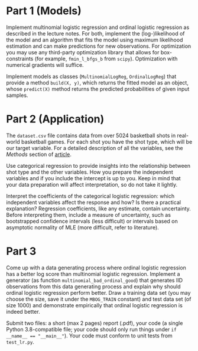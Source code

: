 # Part 1 (Models)

Implement multinomial logistic regression and ordinal logistic regression as described in the lecture notes. For both, implement the (log-)likelihood of the model and an algorithm that fits the model using maximum likelihood estimation and can make predictions for new observations. For optimization you may use any third-party optimization library that allows for box-constraints (for example, `fmin_l_bfgs_b` from `scipy`). Optimization with numerical gradients will suffice.

Implement models as classes (`MultinomialLogReg`, `OrdinalLogReg`) that provide a method `build(X, y)`, which returns the fitted model as an object, whose `predict(X)` method returns the predicted probabilities of given input samples.

# Part 2 (Application)

The `dataset.csv` file contains data from over 5024 basketball shots in real-world basketball games. For each shot you have the shot type, which will be our target variable. For a detailed description of all the variables, see the *Methods* section of [article](https://journals.plos.org/plosone/article?id=10.1371/journal.pone.0128885).

Use categorical regression to provide insights into the relationship between shot type and the other variables. How you prepare the independent variables and if you include the intercept is up to you. Keep in mind that your data preparation will affect interpretation, so do not take it lightly.

Interpret the coefficients of the categorical logistic regression: which independent variables affect the response and how? Is there a practical explanation? Regression coefficients, like any estimate, contain uncertainty. Before interpreting them, include a measure of uncertainty, such as bootstrapped confidence intervals (less difficult) or intervals based on asymptotic normality of MLE (more difficult, refer to literature).

# Part 3

Come up with a data generating process where ordinal logistic regression has a better log score than multinomial logistic regression. Implement a generator (as function `multinomial_bad_ordinal_good`) that generates IID observations from this data generating process and explain why should ordinal logistic regression perform better. Draw a training data set (you may choose the size, save it under the `MBOG_TRAIN` constant) and test data set (of size 1000) and demonstrate empirically that ordinal logistic regression is indeed better.

Submit two files: a short (max 2 pages) report (.pdf), your code (a single Python 3.8-compatible file; your code should only run things under `if __name__ == "__main__"`). Your code must conform to unit tests from `test_lr.py`.